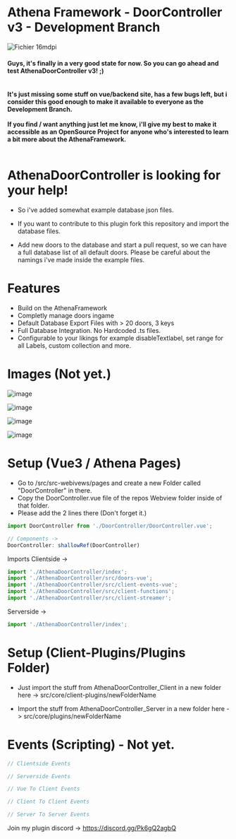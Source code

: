 # Athena Framework - DoorController v3 - Development Branch

![Fichier 16mdpi](https://user-images.githubusercontent.com/82890183/147709273-bbe8831e-de63-4433-bb2f-c9d83b473884.png)

<h4> Guys, it's finally in a very good state for now. So you can go ahead and test AthenaDoorController v3! ;)
<br><br>
<h4>It's just missing some stuff on vue/backend site, has a few bugs left, but i consider this good enough to make it available to everyone as the Development Branch. <br><br> If you find / want anything just let me know, i'll give my best to make it accessible as an OpenSource Project for anyone who's interested to learn a bit more about the AthenaFramework.<br><br>

# AthenaDoorController is looking for your help!
- So i've added somewhat example database json files.

- If you want to contribute to this plugin fork this repository and import the database files.

- Add new doors to the database and start a pull request, so we can have a full database list of all default doors. Please be careful about the namings i've made inside the example files.

# Features
- Build on the AthenaFramework
- Completly manage doors ingame
- Default Database Export Files with > 20 doors, 3 keys
- Full Database Integration. No Hardcoded .ts files.
- Configurable to your likings for example disableTextlabel, set range for all Labels, custom collection and more.

# Images (Not yet.)
  
![image](https://user-images.githubusercontent.com/82890183/147631180-c26ff168-ab1c-4ae8-83ab-fa152e2e665d.png)
  
![image](https://user-images.githubusercontent.com/82890183/147631218-c2468894-1b0a-4a6b-ac0a-a5f7cb6a5f5f.png)

![image](https://user-images.githubusercontent.com/82890183/147631061-fcc7dfba-0d12-42cb-bc4e-39684e2c6986.png)
  
![image](https://user-images.githubusercontent.com/82890183/147631128-2b3d89e6-242e-4f97-a10f-6e801a4228fd.png)

# Setup (Vue3 / Athena Pages)
- Go to /src/src-webivews/pages and create a new Folder called "DoorController" in there.
- Copy the DoorController.vue file of the repos Webview folder inside of that folder.
- Please add the 2 lines there (Don't forget it.)
  
```typescript
import DoorController from './DoorController/DoorController.vue';

// Components ->    
DoorController: shallowRef(DoorController)
```
  
Imports Clientside ->
```typescript
import './AthenaDoorController/index';
import './AthenaDoorController/src/doors-vue';
import './AthenaDoorController/src/client-events-vue';
import './AthenaDoorController/src/client-functions';
import './AthenaDoorController/src/client-streamer';
```

Serverside -> 
```typescript
import './AthenaDoorController/index';
```
# Setup (Client-Plugins/Plugins Folder)
- Just import the stuff from AthenaDoorController_Client in a new folder here -> src/core/client-plugins/newFolderName

- Import the stuff from AthenaDoorController_Server in a new folder here -> src/core/plugins/newFolderName 

# Events (Scripting) - Not yet.
```typescript
// Clientside Events

// Serverside Events

// Vue To Client Events

// Client To Client Events

// Server To Server Events
```
Join my plugin discord -> https://discord.gg/Pk6gQ2agbQ
